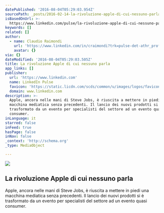 ```yaml
---
datePublished: '2016-08-04T05:29:03.954Z'
sourcePath: _posts/2016-02-14-la-rivoluzione-apple-di-cui-nessuno-parla.md
isBasedOnUrl: >-
  https://www.linkedin.com/pulse/la-rivoluzione-apple-di-cui-nessuno-parla-claudio-raimondi?trk=mp-author-card
keywords: []
related: []
author:
  - name: Claudio Raimondi
    url: 'https://www.linkedin.com/in/craimondi?trk=pulse-det-athr_prof-art_hdr'
    avatar: {}
via: {}
dateModified: '2016-08-04T05:29:03.505Z'
title: La rivoluzione Apple di cui nessuno parla
app_links: []
publisher:
  url: 'https://www.linkedin.com'
  name: LinkedIn Pulse
  favicon: 'https://static.licdn.com/scds/common/u/images/logos/favicons/v1/favicon.ico'
  domain: www.linkedin.com
description: >-
  Apple, ancora nelle mani di Steve Jobs, è riuscita a mettere in piedi una
  macchina mediatica senza precedenti. Il lancio dei nuovi prodotti si è
  trasformato da un evento per specialisti del settore ad un evento quasi
  consumer.
inLanguage: it
starred: false
inFeed: true
hasPage: false
inNav: false
_context: 'http://schema.org'
_type: MediaObject

---
```

<article style=""><img src="https://s3-us-west-2.amazonaws.com/the-grid-img/p/b331e3d1621a28d2bdd62cf74fa86da556e174c5.jpg" /><h1>La rivoluzione Apple di cui nessuno parla</h1><p>Apple, ancora nelle mani di Steve Jobs, è riuscita a mettere in piedi una macchina mediatica senza precedenti. Il lancio dei nuovi prodotti si è trasformato da un evento per specialisti del settore ad un evento quasi consumer.</p></article>